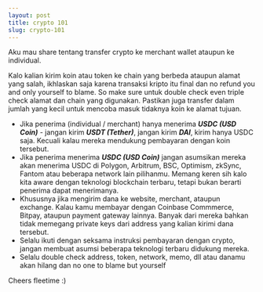 ```yaml
---
layout: post
title: crypto 101
slug: crypto-101
---
```


Aku mau share  tentang transfer crypto ke merchant wallet ataupun ke individual. 

Kalo kalian kirim koin atau token ke chain yang berbeda ataupun alamat yang salah, ikhlaskan saja karena transaksi kripto itu final dan no refund you and only yourself to blame. So make sure untuk double check even triple check alamat dan chain yang digunakan. Pastikan juga transfer dalam jumlah yang kecil untuk mencoba masuk tidaknya koin ke alamat tujuan.

 - Jika penerima (individual / merchant)  hanya menerima ***USDC (USD Coin)*** - jangan kirim ***USDT (Tether)***, jangan kirim ***DAI***, kirim hanya USDC saja. Kecuali kalau mereka mendukung pembayaran dengan koin tersebut.
 - Jika penerima menerima ***USDC (USD Coin)*** jangan asumsikan mereka akan menerima USDC di Polygon, Arbitrum, BSC, Optimism, zkSync, Fantom atau beberapa network lain pilihanmu. Memang keren sih kalo kita aware dengan teknologi blockchain terbaru, tetapi bukan berarti penerima dapat menerimanya.
 - Khususnya jika mengirim dana ke website, merchant, ataupun exchange. Kalau kamu membayar dengan Coinbase Commmerce, Bitpay, ataupun payment gateway lainnya. Banyak dari mereka bahkan tidak memegang private keys dari address yang kalian kirimi dana tersebut.
 - Selalu ikuti dengan seksama instruksi pembayaran dengan crypto, jangan membuat asumsi beberapa teknologi terbaru didukung mereka.
 - Selalu double check address, token, network, memo, dll atau danamu akan hilang dan no one to blame but yourself
 
Cheers fleetime :)

